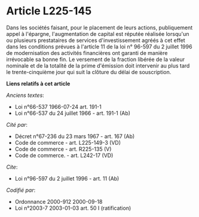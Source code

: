 # Article L225-145

Dans les sociétés faisant, pour le placement de leurs actions, publiquement appel à l'épargne, l'augmentation de capital est
réputée réalisée lorsqu'un ou plusieurs prestataires de services d'investissement agréés à cet effet dans les conditions
prévues à l'article 11 de la loi n° 96-597 du 2 juillet 1996 de modernisation des activités financières ont garanti de
manière irrévocable sa bonne fin. Le versement de la fraction libérée de la valeur nominale et de la totalité de la prime
d'émission doit intervenir au plus tard le trente-cinquième jour qui suit la clôture du délai de souscription.

**Liens relatifs à cet article**

_Anciens textes_:

  - Loi n°66-537 1966-07-24 art. 191-1
  - Loi n°66-537 du 24 juillet 1966 - art. 191-1 (Ab)

_Cité par_:

  - Décret n°67-236 du 23 mars 1967 - art. 167 (Ab)
  - Code de commerce - art. L225-149-3 (VD)
  - Code de commerce - art. R225-135 (V)
  - Code de commerce. - art. L242-17 (VD)

_Cite_:

  - Loi n°96-597 du 2 juillet 1996 - art. 11 (Ab)

_Codifié par_:

  - Ordonnance 2000-912 2000-09-18
  - Loi n°2003-7 2003-01-03 art. 50 I (ratification)
